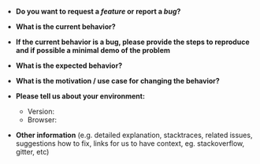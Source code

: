 * **Do you want to request a *feature* or report a *bug*?**



* **What is the current behavior?**



* **If the current behavior is a bug, please provide the steps to reproduce and if possible a minimal demo of the problem**



* **What is the expected behavior?**



* **What is the motivation / use case for changing the behavior?**



* **Please tell us about your environment:**  
  - Version: 
  - Browser: 


* **Other information** (e.g. detailed explanation, stacktraces, related issues, suggestions how to fix, links for us to have context, eg. stackoverflow, gitter, etc)


